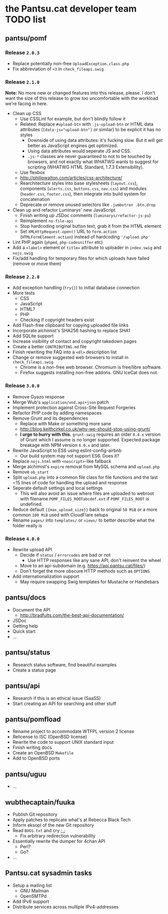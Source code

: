 # the Pantsu.cat developer team TODO list

## pantsu/pomf

### Release `2.0.3`

- Replace potentially non-free `UploadException.class.php`
- Fix abbreviation of `<3` in `check_fileapi.swig`

### Release `2.1.0`

**Note:** No more new or changed features into this release, please. I don't
want the size of this release to grow too uncomfortable with the workload we're
facing in here.

- Clean up CSS
  - Use CSSLint for example, but don't blindly follow it
  - Related: Replace `#upload-btn` with `.js-upload-btn` or HTML data attributes
    (`[data-js="upload-btn"]` or similar) to be explicit it has no styles
    - Downside of using data attributes: it's fucking slow. But it will get
      better as JavaScript engines get optimized.
    - Using data attributes would seperate JS and CSS.
    - `.js-*` classes are never guaranteed to not to be touched by browsers, and
      not exactly what WHATWG wants to suggest for scripting (WHATWG HTML
      Standard, 1.7.3 Extensibility).
  - Use flexbox
  - <http://philipwalton.com/articles/css-architecture/>
  - Rearchitecture styles into base stylesheets (`layout.css`), components
    (`alerts.css`, `buttons.css`, `nav.css`) and modules (`header.css`,
    `footer.css`), then integrate into build system for concatenation
  - Deprecate or remove unused selectors like `.jumbotron .btn.drop`
- Clean up and refactor Luminarys' new JavaScript
  - Finish writing up JSDoc comments (`luminarys/refactor-js-pu`)
  - Reimplement `no-file-api`
  - Stop hardcoding original button text, grab it from the HTML element
  - Set `XMLHttpRequest.open()` URL to `form.action` (`HTMLFormElement.action`)
    instead of hardcoding `'/upload.php'`
- Lint PHP again (`phpmd`, `php-codesniffer` etc)
- Add a `<label>` element or `title=` attribute to uploader in `index.swig` and
  `nojs.swig`
- Fix/add handling for temporary files for which uploads have failed (remove or
  move them)

### Release `2.2.0`

- Add exception handling (`try{}`) to initial database connection
- More tests
  - CSS
  - JavaScript
  - HTML?
  - PHP
  - Checking if copyright headers exist
- Add Flash-free clipboard for copying uploaded file links
- Incorporate alchimist's SHA256 hashing to replace SHA1
- Add SQLite support
- Increase visibility of contact and copyright takedown pages
- Create a better `CONTRIBUTING.md` file
- Finish rewriting the FAQ into a `<dl>` description list
- Change or remove suggested web browsers to install in `check_fileapi.swig`
  - Chrome is a non-free web browser. Chromium is free/libre software.
  - Firefox suggests installing non-free addons. GNU IceCat does not.

### Release `3.0.0`

- Remove Gyazo response
- Merge Wub's `application/vnd.api+json` patch
- Implement protection against Cross-Site Request Forgeries
- Refactor PHP code by adding namespaces
- Remove Grunt and its dependencies
  - Replace with Make or something more sane
  - <http://blog.keithcirkel.co.uk/why-we-should-stop-using-grunt/>
  - **I urge to hurry with this.** `grunt-swig` requires an older `0.4.x`
    version of Grunt which I assume is no longer supported. Expected package
    breakage with NPM version `6.0.x` and later.
- Rewrite JavaScript to ES6 using eslint-config-airbnb
  - Our build system may not support ES6. Does it?
- Replace `nojs.html` with `<noscript>`-like fallback
- Merge alchimist's `expire` removal from MySQL schema and `upload.php`
- Remove `ob_start`
- Split `upload.php` into a common file class for file functions and the
  last ~15 lines of code for handling the upload and response
- Seperate default settings and local settings
  - This will also avoid an issue where files are uploaded to webroot with
    filename `POMF_FILES_ROOTabcdef.ext` if `POMF_FILES_ROOT` is undefined.
- Reduce default `{{max_upload_size}}` back to original `50 MiB` or a more
  common `100 MiB` used with CloudFlare setups
- Rename `pages/` into `templates/` or `views/` to better describe what the
  folder really is

### Release `4.0.0`

- Rewrite upload API
  - Decide if `status` / `errorcodes` are bad or not
    - Use HTTP responses like any sane API, don't reinvent the wheel
  - Move to an api-subdomain (e.g. <https://api.pantsu.cat/files/>)
  - Don't forget the more obscure HTTP methods such as `OPTIONS`
- Add internationalization support
  - May require swapping Swig templates for Mustache or Handlebars

## pantsu/docs

- Document the API
  - <http://bradfults.com/the-best-api-documentation/>
- JSDoc
- Getting help
- Quick start
- …

## pantsu/status

- Research status software, find beautiful examples
- Create a status page

## pantsu/api

- Research if this is an ethical issue (SaaSS)
- Start creating an API for searching and other stuff

## pantsu/pomfload

- Rename project to accommodate WTFPL version 2 license
- Relicense to ISC (OpenBSD license)
- Rewrite the code to support UNIX standard input
- Finish writing docs
- Create an OpenBSD `Makefile`
- Add to OpenBSD ports

## pantsu/uguu

- …

## wubthecaptain/fuuka

- Publish Git repository
- Apply patches to replicate what's at Rebecca Black Tech
- Inform eksopl of the new Git repository
- Read `BUGS.txt` and cry ;\_;
  - Fix arbitrary redirection vulnerability
- Essentially rewrite the dumper for 4chan API
  - Perl?
  - Go?
- …

## Pantsu.cat sysadmin tasks

- Setup a mailing list
  - GNU Mailman
  - OpenSMTPd
- Add IPv6 support
- Distribute services across multiple IPv4-addresses
